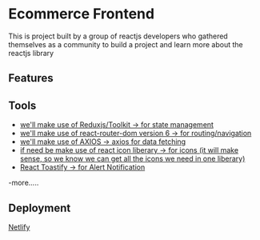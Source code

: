 # Ecommerce Frontend

This is project built by a group of reactjs developers who gathered themselves as a community to build a project and learn more about the reactjs library

## Features

## Tools

- [we'll make use of Reduxjs/Toolkit -> for state management](https://redux-toolkit.js.org/introduction/getting-started)
- [we'll make use of react-router-dom version 6 -> for routing/navigation](https://reactrouter.com/docs/en/v6/getting-started/installation)
- [we'll make use of AXIOS -> axios for data fetching](https://axios-http.com/docs/intro)
- [if need be make use of react icon liberary -> for icons (it will make sense, so we know we can get all the icons we need in one liberary)](https://react-icons.github.io/react-icons/)
- [React Toastify -> for Alert Notification](https://www.npmjs.com/package/react-toastify)

-more.....

## Deployment

[Netlify](https://www.netlify.com/)

<!-- https://sophdev.herokuapp.com/api/v1/products/new-arrivals -->
<!-- https://sophdev.herokuapp.com/api/v1/products/top-ranks -->
<!-- https://sophdev.herokuapp.com/api/v1/products/top-brands -->
<!-- https://sophdev.herokuapp.com/api/v1/products/recommended -->
